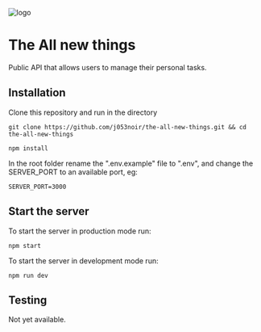 ![logo](http://rvsistemas.net/wp-content/uploads/2017/06/add-icon.png)

# The All new things

Public API that allows users to manage their personal tasks.

## Installation

Clone this repository and run in the directory

```
git clone https://github.com/j053noir/the-all-new-things.git && cd the-all-new-things
```

```shell
npm install
```

In the root folder rename the ".env.example" file to ".env", and change the SERVER_PORT to an available port, eg:

```text
SERVER_PORT=3000
```

## Start the server

To start the server in production mode run:

```shell
npm start
```

To start the server in development mode run:

```shell
npm run dev
```

## Testing

Not yet available.
